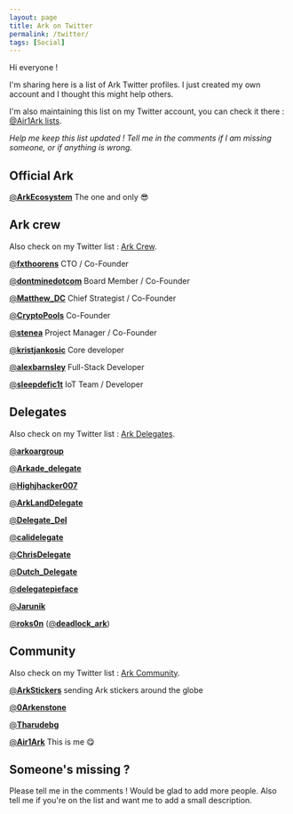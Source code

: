 ```yaml
---
layout: page
title: Ark on Twitter
permalink: /twitter/
tags: [Social]
---
```


Hi everyone !

I'm sharing here is a list of Ark Twitter profiles. I just created my own account and I thought this might help others.

I'm also maintaining this list on my Twitter account, you can check it there : [@Air1Ark lists](https://twitter.com/Air1Ark/lists).

*Help me keep this list updated ! Tell me in the comments if I am missing someone, or if anything is wrong.*

## Official Ark

[@**ArkEcosystem**](https://twitter.com/ArkEcosystem) The one and only 😎

## Ark crew

Also check on my Twitter list : [Ark Crew](https://twitter.com/Air1Ark/lists/ark-crew/members).

[@**fxthoorens**](https://twitter.com/fxthoorens) CTO / Co-Founder

[@**dontminedotcom**](https://twitter.com/dontminedotcom) Board Member / Co-Founder

[@**Matthew_DC**](https://twitter.com/Matthew_DC) Chief Strategist / Co-Founder

[@**CryptoPools**](https://twitter.com/CryptoPools) Co-Founder

[@**stenea**](https://twitter.com/stenea) Project Manager / Co-Founder

[@**kristjankosic**](https://twitter.com/kristjankosic) Core developer

[@**alexbarnsley**](https://twitter.com/alexbarnsley) Full-Stack Developer

[@**sleepdefic1t**](https://twitter.com/sleepdefic1t) IoT Team / Developer

## Delegates

Also check on my Twitter list : [Ark Delegates](https://twitter.com/Air1Ark/lists/ark-delegates/members).

[@**arkoargroup**](https://twitter.com/arkoargroup)

[@**Arkade_delegate**](https://twitter.com/Arkade_delegate)

[@**Highjhacker007**](https://twitter.com/Highjhacker007)

[@**ArkLandDelegate**](https://twitter.com/ArkLandDelegate)

[@**Delegate_Del**](https://twitter.com/Delegate_Del)

[@**calidelegate**](https://twitter.com/calidelegate)

[@**ChrisDelegate**](https://twitter.com/ChrisDelegate)

[@**Dutch_Delegate**](https://twitter.com/Dutch_Delegate)

[@**delegatepieface**](https://twitter.com/delegatepieface)

[@**Jarunik**](https://twitter.com/Jarunik)

[@**roks0n**](https://twitter.com/roks0n) ([@**deadlock_ark**](https://twitter.com/deadlock_ark))

## Community

Also check on my Twitter list : [Ark Community](https://twitter.com/Air1Ark/lists/ark-community/members).

[@**ArkStickers**](https://twitter.com/ArkStickers) sending Ark stickers around the globe

[@**0Arkenstone**](https://twitter.com/0Arkenstone)

[@**Tharudebg**](https://twitter.com/Tharudebg)

[@**Air1Ark**](https://twitter.com/Air1Ark) This is me 😋

## Someone's missing ?

Please tell me in the comments ! Would be glad to add more people. Also tell me if you're on the list and want me to add a small description.